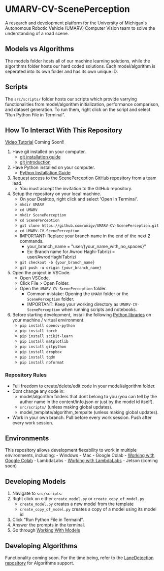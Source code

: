 # UMARV-CV-ScenePerception

A research and development platform for the University of Michigan's Autonomous Robotic Vehicle (UMARV) Computer Vision team to solve the understanding of a road scene.

## Models vs Algorithms

The models folder hosts all of our machine learning solutions, while the algorithms folder hosts our hard coded solutions. Each model/algorithm is seperated into its own folder and has its own unique ID.

## Scripts

The `src/scripts/` folder hosts our scripts which provide varrying functionalities from model/algorithm initialization, performance comparison, and dataset generation. To run them, right click on the script and select "Run Python File in Terminal".

## How To Interact With This Repository

[Video Tutorial](https://youtube.com) Coming Soon!!<!-- TODO Create video and add link -->

1. Have git installed on your computer.
    - [git installation guide](https://git-scm.com/downloads)
    - [git introduction](https://www.w3schools.com/git/git_intro.asp?remote=github)
2. Have Python installed on your computer.
    - [Python Installation Guide](https://wiki.python.org/moin/BeginnersGuide/Download)
3. Request access to the ScenePerception GitHub repository from a team lead.
    - You must accept the invitation to the GitHub repository.
4. Setup the repository on your local machine.
    - On your Desktop, right click and select 'Open In Terminal'.
    - ```mkdir UMARV```
    - ```cd UMARV```
    - ```mkdir ScenePerception```
    - ```cd ScenePerception```
    - ```git clone https://github.com/umigv/UMARV-CV-ScenePerception.git```
    - ```cd UMARV-CV-ScenePerception```
    - IMPORTANT: Replace your branch name in the end of the next 2 commands.
        - your_branch_name = "user/{your_name_with_no_spaces}"
        - Ex: Branch name for Awrod Haghi-Tabrizi = user/AwrodHaghiTabrizi
    - ```git checkout -b {your_branch_name}```
    - ```git push -u origin {your_branch_name}```
5. Open the project in VSCode.
    - Open VSCode.
    - Click File > Open Folder.
    - Open the `UMARV-CV-ScenePerception` folder.
        - Common mistake: Opening the `UMARV` folder or the `ScenePerception` folder.
        - IMPORTANT: Keep your working directory as `UMARV-CV-ScenePerception` when running scripts and notebooks.
6. Before starting development, install the following [Python libraries](https://github.com/umigv/UMARV-CV-ScenePerception/blob/main/docs/requirements.md) on your machine / virtual environment.
    - ```pip install opencv-python```
    - ```pip install torch```
    - ```pip install scikit-learn```
    - ```pip install matplotlib```
    - ```pip install gitpython```
    - ```pip install dropbox```
    - ```pip install tqdm```
    - ```pip install nbformat```

### Repository Rules

- Full freedom to create/delete/edit code in your model/algorithm folder.
- Dont change any code in:
    - model/algorithm folders that dont belong to you (you can tell by the author name in the content/info.json or just by the model id itself).
    - `src/scripts/` (unless making global updates).
    - model_template/algorithm_tempalte (unless making global updates).
- Work in your own branch. Pull before every work session. Push after every work session.

## Environments

This repository allows development flexability to work in multiple environments, including:
    - Windows
    - Mac
    - Google Colab - [Working with Google Colab](https://github.com/umigv/UMARV-CV-ScenePerception/blob/users/AHT/docs/working_with_environments.md#google-colab)
    - LambdaLabs - [Working with LambdaLabs](https://github.com/umigv/UMARV-CV-ScenePerception/blob/users/AHT/docs/working_with_environments.md#lambdalabs)
    - Jetson (coming soon)

## Developing Models

1. Navigate to `src/scripts`.
2. Right click on either `create_model.py` or `create_copy_of_model.py`
    - `create_model.py` creates a new model from the template
    - `create_copy_of_model.py` creates a copy of a model using its model id
3. Click "Run Python File in Termainl".
4. Answer the prompts in the terminal.
5. Go through [Working With Models](https://github.com/umigv/UMARV-CV-ScenePerception/blob/users/AHT/docs/creating_models.md)

## Developing Algorithms

Functionality coming soon. For the time being, refer to the [LaneDetection repository](https://github.com/AwrodHaghiTabrizi/UMARV-CV-LaneDetection) for Algorithms support.

<!--

1. Navigate to src/scripts
2. Right click on either "create_new_algorithm.py" or "create_copy_of_algorithm.py"
3. Click "Run Python File in Termainl"
4. Answer the prompts in the terminal
5. Go through [Working With Algorithms](https://github.com/AwrodHaghiTabrizi/UMARV-CV-ScenePerception/blob/users/AHT/docs/creating_algorithms.md)

-->
